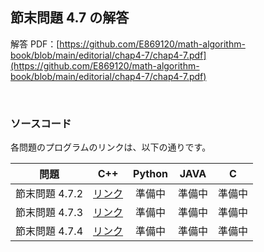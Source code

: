 ## 節末問題 4.7 の解答

解答 PDF：[https://github.com/E869120/math-algorithm-book/blob/main/editorial/chap4-7/chap4-7.pdf](https://github.com/E869120/math-algorithm-book/blob/main/editorial/chap4-7/chap4-7.pdf)

<br />

### ソースコード

各問題のプログラムのリンクは、以下の通りです。

| 問題 | C++ | Python | JAVA | C |
|:---:|:---:|:---:|:---:|:---:|
| 節末問題 4.7.2 | [リンク](https://github.com/E869120/math-algorithm-book/blob/main/editorial/chap4-7/prob4-7-2.cpp) | 準備中 | 準備中 | 準備中 |
| 節末問題 4.7.3 | [リンク](https://github.com/E869120/math-algorithm-book/blob/main/editorial/chap4-7/prob4-7-3.cpp) | 準備中 | 準備中 | 準備中 |
| 節末問題 4.7.4 | [リンク](https://github.com/E869120/math-algorithm-book/blob/main/editorial/chap4-7/prob4-7-4.cpp) | 準備中 | 準備中 | 準備中 |